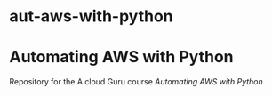 # aut-aws-with-python
# Automating AWS with Python
Repository for the A cloud Guru course *Automating AWS with Python*
